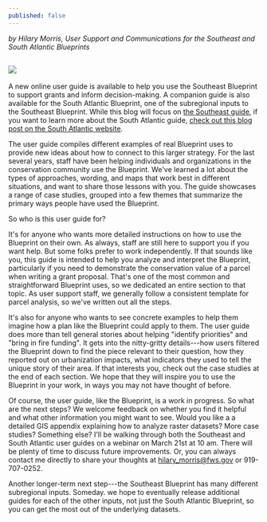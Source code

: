 ```yaml
---
published: false
---
```

_by Hilary Morris, User Support and Communications for the Southeast and South Atlantic Blueprints_

![]({{site.baseurl}}/_posts/SoutheastCover.jpg)
----

A new online user guide is available to help you use the Southeast Blueprint to support grants and inform decision-making. A companion guide is also available for the South Atlantic Blueprint, one of the subregional inputs to the Southeast Blueprint. While this blog will focus on [the Southeast guide](https://www.sciencebase.gov/catalog/file/get/5c81380ce4b0938824476207?name=SoutheastBlueprintUserGuide.pdf), if you want to learn more about the South Atlantic guide, [check out this blog post on the South Atlantic website](https://www.southatlanticlcc.org/2019/03/07/hot-off-the-press-user-guides-for-the-south-atlantic-and-southeast-conservation-blueprints/).

The user guide compiles different examples of real Blueprint uses to provide new ideas about how to connect to this larger strategy. For the last several years, staff have been helping individuals and organizations in the conservation community use the Blueprint. We've learned a lot about the types of approaches, wording, and maps that work best in different situations, and want to share those lessons with you. The guide showcases a range of case studies, grouped into a few themes that summarize the primary ways people have used the Blueprint.

So who is this user guide for?

It's for anyone who wants more detailed instructions on how to use the Blueprint on their own. As always, staff are still here to support you if you want help. But some folks prefer to work independently. If that sounds like you, this guide is intended to help you analyze and interpret the Blueprint, particularly if you need to demonstrate the conservation value of a parcel when writing a grant proposal. That's one of the most common and straightforward Blueprint uses, so we dedicated an entire section to that topic. As user support staff, we generally follow a consistent template for parcel analysis, so we've written out all the steps.

It's also for anyone who wants to see concrete examples to help them imagine how a plan like the Blueprint could apply to them. The user guide does more than tell general stories about helping "identify priorities" and "bring in fire funding". It gets into the nitty-gritty details---how users filtered the Blueprint down to find the piece relevant to their question, how they reported out on urbanization impacts, what indicators they used to tell the unique story of their area. If that interests you, check out the case studies at the end of each section. We hope that they will inspire you to use the Blueprint in your work, in ways you may not have thought of before.

Of course, the user guide, like the Blueprint, is a work in progress. So what are the next steps? We welcome feedback on whether you find it helpful and what other information you might want to see. Would you like a a detailed GIS appendix explaining how to analyze raster datasets? More case studies? Something else? I'll be walking through both the Southeast and South Atlantic user guides on a webinar on March 21st at 10 am. There will be plenty of time to discuss future improvements. Or, you can always contact me directly to share your thoughts at hilary_morris@fws.gov or 919-707-0252.

Another longer-term next step---the Southeast Blueprint has many different subregional inputs. Someday. we hope to eventually release additional guides for each of the other inputs, not just the South Atlantic Blueprint, so you can get the most out of the underlying datasets.
